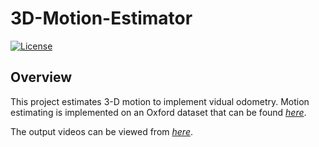# 3D-Motion-Estimator
[![License](https://img.shields.io/badge/License-BSD%203--Clause-blue.svg)](https://github.com/urastogi885/motion-estimator-3d/blob/master/LICENSE)

## Overview

This project estimates 3-D motion to implement vidual odometry. Motion estimating is implemented on an Oxford dataset that can be found [*here*](https://drive.google.com/file/d/12Ir2kZ3kRgCe8vqaedT-dlpj-Z8vqhPO/view?usp=sharing).

The output videos can be viewed from [*here*](https://drive.google.com/open?id=1Ew3KA2jCv9skvMRkmsExJqWqKfWjQpm2).
